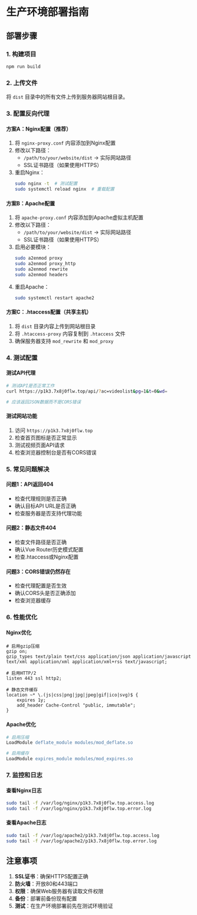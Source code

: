# 生产环境部署指南

## 部署步骤

### 1. 构建项目
```bash
npm run build
```

### 2. 上传文件
将 `dist` 目录中的所有文件上传到服务器网站根目录。

### 3. 配置反向代理

#### 方案A：Nginx配置（推荐）
1. 将 `nginx-proxy.conf` 内容添加到Nginx配置
2. 修改以下路径：
   - `/path/to/your/website/dist` → 实际网站路径
   - SSL证书路径（如果使用HTTPS）
3. 重启Nginx：
   ```bash
   sudo nginx -t  # 测试配置
   sudo systemctl reload nginx  # 重载配置
   ```

#### 方案B：Apache配置
1. 将 `apache-proxy.conf` 内容添加到Apache虚拟主机配置
2. 修改以下路径：
   - `/path/to/your/website/dist` → 实际网站路径
   - SSL证书路径（如果使用HTTPS）
3. 启用必要模块：
   ```bash
   sudo a2enmod proxy
   sudo a2enmod proxy_http
   sudo a2enmod rewrite
   sudo a2enmod headers
   ```
4. 重启Apache：
   ```bash
   sudo systemctl restart apache2
   ```

#### 方案C：.htaccess配置（共享主机）
1. 将 `dist` 目录内容上传到网站根目录
2. 将 `.htaccess-proxy` 内容复制到 `.htaccess` 文件
3. 确保服务器支持 `mod_rewrite` 和 `mod_proxy`

### 4. 测试配置

#### 测试API代理
```bash
# 测试API是否正常工作
curl https://p1k3.7x8j0flw.top/api/?ac=videolist&pg=1&t=0&wd=

# 应该返回JSON数据而不是CORS错误
```

#### 测试网站功能
1. 访问 `https://p1k3.7x8j0flw.top`
2. 检查首页图标是否正常显示
3. 测试视频页面API请求
4. 检查浏览器控制台是否有CORS错误

### 5. 常见问题解决

#### 问题1：API返回404
- 检查代理规则是否正确
- 确认目标API URL是否正确
- 检查服务器是否支持代理功能

#### 问题2：静态文件404
- 检查文件路径是否正确
- 确认Vue Router历史模式配置
- 检查.htaccess或Nginx配置

#### 问题3：CORS错误仍然存在
- 检查代理配置是否生效
- 确认CORS头是否正确添加
- 检查浏览器缓存

### 6. 性能优化

#### Nginx优化
```nginx
# 启用gzip压缩
gzip on;
gzip_types text/plain text/css application/json application/javascript text/xml application/xml application/xml+rss text/javascript;

# 启用HTTP/2
listen 443 ssl http2;

# 静态文件缓存
location ~* \.(js|css|png|jpg|jpeg|gif|ico|svg)$ {
    expires 1y;
    add_header Cache-Control "public, immutable";
}
```

#### Apache优化
```apache
# 启用压缩
LoadModule deflate_module modules/mod_deflate.so

# 启用缓存
LoadModule expires_module modules/mod_expires.so
```

### 7. 监控和日志

#### 查看Nginx日志
```bash
sudo tail -f /var/log/nginx/p1k3.7x8j0flw.top.access.log
sudo tail -f /var/log/nginx/p1k3.7x8j0flw.top.error.log
```

#### 查看Apache日志
```bash
sudo tail -f /var/log/apache2/p1k3.7x8j0flw.top.access.log
sudo tail -f /var/log/apache2/p1k3.7x8j0flw.top.error.log
```

## 注意事项

1. **SSL证书**：确保HTTPS配置正确
2. **防火墙**：开放80和443端口
3. **权限**：确保Web服务器有读取文件权限
4. **备份**：部署前备份现有配置
5. **测试**：在生产环境部署前先在测试环境验证
